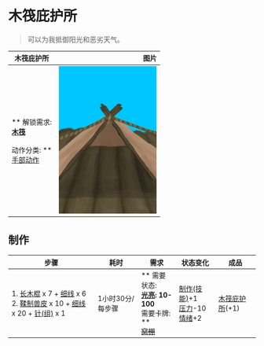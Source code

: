 # 木筏庇护所  
> 可以为我抵御阳光和恶劣天气。  
  
  木筏庇护所  |   图片   
 ----  |  ----:   
 ** 解锁需求: **<br>[木筏](RaftEntrance.md)<br><br>** 动作分类: **<br>[手部动作](HandAction.md)  |  <img decoding="async" src="Sprite/RaftShelter.png" href="a.md" style="max-width:300px;max-height:300px;">   
  
## 制作  
步骤  |  耗时  |  需求  |  状态变化  |  成品  
----  |  ----  |  ----  |  ----  |  ----  
1. [长木棍](StickLong.md) x 7 + [细线](CordFiber.md) x 6<br>2. [鞣制兽皮](CuredSkin.md) x 10 + [细线](CordFiber.md) x 20 + [针(组)](GpTag_Needle.md) x 1  |  1小时30分/每步骤  |  ** 需要状态: **<br>[光亮](Light.md): 10-100<br>** 需要卡牌: **<br>~~[窝棚](Shelter.md)~~  |  [制作(技能)](Skill_Crafting.md)+1<br>[压力](Stress.md)-10<br>[情绪](Morale.md)+2  |  [木筏庇护所](RaftShelter.md)(+1)  


<script>document.title="木筏庇护所 - 卡牌生存百科 Card Survival Wiki";</script>